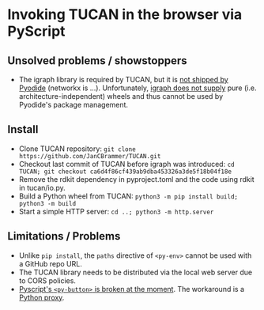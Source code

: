 # Invoking TUCAN in the browser via PyScript

## Unsolved problems / showstoppers
- The igraph library is required by TUCAN, but it is [not shipped by Pyodide](https://pyodide.org/en/stable/usage/packages-in-pyodide.html) (networkx is ...). Unfortunately, [igraph does not supply](https://pypi.org/project/igraph/#files) pure (i.e. architecture-independent) wheels and thus cannot be used by Pyodide's package management.

## Install
- Clone TUCAN repository: `git clone https://github.com/JanCBrammer/TUCAN.git`
- Checkout last commit of TUCAN before igraph was introduced: `cd TUCAN; git checkout ca6d4f86cf439ab9dba453326a3de5f18b04f18e`
- Remove the rdkit dependency in pyproject.toml and the code using rdkit in tucan/io.py.
- Build a Python wheel from TUCAN: `python3 -m pip install build; python3 -m build`
- Start a simple HTTP server: `cd ..; python3 -m http.server`

## Limitations / Problems
- Unlike `pip install`, the `paths` directive of `<py-env>` cannot be used with a GitHub repo URL.
- The TUCAN library needs to be distributed via the local web server due to CORS policies.
- [Pyscript's `<py-button>` is broken at the moment](https://github.com/pyscript/pyscript/issues/485#issuecomment-1184788100). The workaround is a [Python proxy](https://www.jhanley.com/pyscript-javascript-callbacks/).